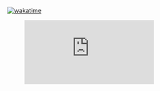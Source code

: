 [![wakatime](https://wakatime.com/badge/user/f861f09e-f4d8-432e-9215-5beed8ef4596.svg)](https://wakatime.com/@f861f09e-f4d8-432e-9215-5beed8ef4596)

<figure><embed src="https://wakatime.com/share/@f861f09e-f4d8-432e-9215-5beed8ef4596/a1e2aac5-ed31-43a9-89da-dc2c4f73f017.svg"></embed></figure>
